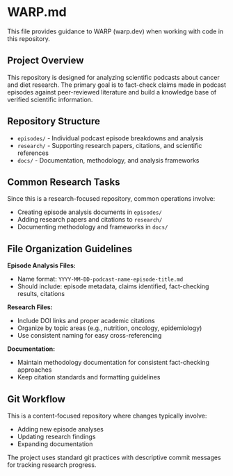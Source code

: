 # WARP.md

This file provides guidance to WARP (warp.dev) when working with code in this repository.

## Project Overview

This repository is designed for analyzing scientific podcasts about cancer and diet research. The primary goal is to fact-check claims made in podcast episodes against peer-reviewed literature and build a knowledge base of verified scientific information.

## Repository Structure

- `episodes/` - Individual podcast episode breakdowns and analysis
- `research/` - Supporting research papers, citations, and scientific references  
- `docs/` - Documentation, methodology, and analysis frameworks

## Common Research Tasks

Since this is a research-focused repository, common operations involve:

- Creating episode analysis documents in `episodes/`
- Adding research papers and citations to `research/`
- Documenting methodology and frameworks in `docs/`

## File Organization Guidelines

**Episode Analysis Files:**
- Name format: `YYYY-MM-DD-podcast-name-episode-title.md`
- Should include: episode metadata, claims identified, fact-checking results, citations

**Research Files:**
- Include DOI links and proper academic citations
- Organize by topic areas (e.g., nutrition, oncology, epidemiology)
- Use consistent naming for easy cross-referencing

**Documentation:**
- Maintain methodology documentation for consistent fact-checking approaches
- Keep citation standards and formatting guidelines

## Git Workflow

This is a content-focused repository where changes typically involve:
- Adding new episode analyses
- Updating research findings
- Expanding documentation

The project uses standard git practices with descriptive commit messages for tracking research progress.
